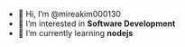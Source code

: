 - 👋 Hi, I’m @mireakim000130
- 👀 I’m interested in **Software Development**
- 🌱 I’m currently learning **nodejs**

<!---
mireakim000130/mireakim000130 is a ✨ special ✨ repository because its `README.md` (this file) appears on your GitHub profile.
You can click the Preview link to take a look at your changes.
--->
